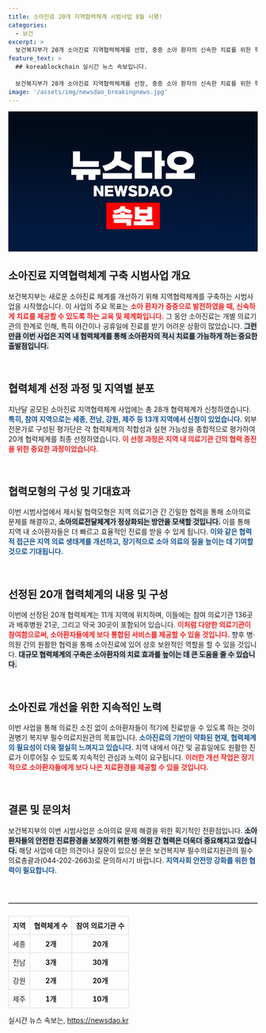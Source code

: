 ```yaml
---
title: 소아진료 20개 지역협력체계 시범사업 8월 시행!
categories:
  - 보건
excerpt: >
  보건복지부가 20개 소아진료 지역협력체계를 선정, 중증 소아 환자의 신속한 치료를 위한 혁신적 의료 연계 모델을 추진한다. 이를 통해 아이들이 안전하게 받을 수 있는 진료 환경을 조성할 예정이다.
feature_text: >
  ## koreablockchain 실시간 뉴스 속보입니다.

  보건복지부가 20개 소아진료 지역협력체계를 선정, 중증 소아 환자의 신속한 치료를 위한 혁신적 의료 연계 모델을 추진한다. 이를 통해 아이들이 안전하게 받을 수 있는 진료 환경을 조성할 예정이다.
image: '/assets/img/newsdao_breakingnews.jpg'
---
```


<p><img src="/assets/img/newsdao_breakingnews.jpg" alt="koreablockchain 속보" /></p>

<h2 data-ke-size="size26">소아진료 지역협력체계 구축 시범사업 개요</h2>

<p data-ke-size="size16">보건복지부는 새로운 소아진료 체계를 개선하기 위해 지역협력체계를 구축하는 시범사업을 시작했습니다. 이 사업의 주요 목표는 <b><span style="color: #ee2323;">소아 환자가 중증으로 발전하였을 때, 신속하게 치료를 제공할 수 있도록 하는 교육 및 체계화입니다.</span></b> 그 동안 소아진료는 개별 의료기관의 한계로 인해, 특히 야간이나 공휴일에 진료를 받기 어려운 상황이 많았습니다. <b><span style="background-color: #21538527;">그런 만큼 이번 사업은 지역 내 협력체계를 통해 소아환자의 적시 치료를 가능하게 하는 중요한 출발점입니다.</span></b></p>

<p data-ke-size="size16">&nbsp;</p>

<h2 data-ke-size="size26">협력체계 선정 과정 및 지역별 분포</h2>

<p data-ke-size="size16">지난달 공모된 소아진료 지역협력체계 사업에는 총 28개 협력체계가 신청하였습니다. <b><span style="color: #1a5490;">특히, 참여 지역으로는 세종, 전남, 강원, 제주 등 13개 지역에서 신청이 있었습니다.</span></b> 외부 전문가로 구성된 평가단은 각 협력체계의 적합성과 실현 가능성을 종합적으로 평가하여 20개 협력체계를 최종 선정하였습니다. <b><span style="color: #ee2323;">이 선정 과정은 지역 내 의료기관 간의 협력 증진을 위한 중요한 과정이었습니다.</span></b></p>

<p data-ke-size="size16">&nbsp;</p>

<h2 data-ke-size="size26">협력모형의 구성 및 기대효과</h2>

<p data-ke-size="size16">이번 시범사업에서 제시될 협력모형은 지역 의료기관 간 긴밀한 협력을 통해 소아의료 문제를 해결하고, <b><span style="background-color: #21538527;">소아의료전달체계가 정상화되는 방안을 모색할 것입니다.</span></b> 이를 통해 지역 내 소아환자들은 더 빠르고 효율적인 진료를 받을 수 있게 됩니다. <b><span style="color: #1a5490;">이와 같은 협력적 접근은 지역 의료 생태계를 개선하고, 장기적으로 소아 의료의 질을 높이는 데 기여할 것으로 기대됩니다.</span></b></p>

<p data-ke-size="size16">&nbsp;</p>

<h2 data-ke-size="size26">선정된 20개 협력체계의 내용 및 구성</h2>

<p data-ke-size="size16">이번에 선정된 20개 협력체계는 11개 지역에 위치하며, 이들에는 참여 의료기관 136곳과 배후병원 21곳, 그리고 약국 30곳이 포함되어 있습니다. <b><span style="color: #ee2323;">이처럼 다양한 의료기관이 참여함으로써, 소아환자들에게 보다 통합된 서비스를 제공할 수 있을 것입니다.</span></b> 향후 병·의원 간의 원활한 협력을 통해 소아진료에 있어 상호 보완적인 역할을 할 수 있을 것입니다. <b><span style="background-color: #21538527;">대규모 협력체계의 구축은 소아환자의 치료 효과를 높이는 데 큰 도움을 줄 수 있습니다.</span></b></p>

<p data-ke-size="size16">&nbsp;</p>

<h2 data-ke-size="size26">소아진료 개선을 위한 지속적인 노력</h2>

<p data-ke-size="size16">이번 사업을 통해 의료진 소진 없이 소아환자들이 적기에 진료받을 수 있도록 하는 것이 권병기 복지부 필수의료지원관의 목표입니다. <b><span style="color: #1a5490;">소아진료의 기반이 약화된 현재, 협력체계의 필요성이 더욱 절실히 느껴지고 있습니다.</span></b> 지역 내에서 야간 및 공휴일에도 원활한 진료가 이루어질 수 있도록 지속적인 관심과 노력이 요구됩니다. <b><span style="color: #ee2323;">이러한 개선 작업은 장기적으로 소아환자들에게 보다 나은 치료환경을 제공할 수 있을 것입니다.</span></b></p>

<p data-ke-size="size16">&nbsp;</p>

<h2 data-ke-size="size26">결론 및 문의처</h2>

<p data-ke-size="size16">보건복지부의 이번 시범사업은 소아의료 문제 해결을 위한 획기적인 전환점입니다. <b><span style="background-color: #21538527;">소아환자들의 안전한 진료환경을 보장하기 위한 병·의원 간 협력은 더욱더 중요해지고 있습니다.</span></b> 해당 사업에 대한 의견이나 질문이 있으신 분은 보건복지부 필수의료지원관의 필수의료총괄과(044-202-2663)로 문의하시기 바랍니다. <b><span style="color: #1a5490;">지역사회 안전망 강화를 위한 협력이 필요합니다.</span></b></p>

<p data-ke-size="size16">&nbsp;</p>

<hr style="border:none; border-top:1px solid #aaa; margin:25px 0;">

<table style="width:100%; border-collapse:collapse;">
  <tr>
    <th style="border: 1px solid #ddd; padding: 8px; text-align: center;">지역</th>
    <th style="border: 1px solid #ddd; padding: 8px; text-align: center;">협력체계 수</th>
    <th style="border: 1px solid #ddd; padding: 8px; text-align: center;">참여 의료기관 수</th>
  </tr>
  <tr>
    <td style="border: 1px solid #ddd; padding: 8px; text-align: center;">세종</td>
    <td style="border: 1px solid #ddd; padding: 8px; text-align: center;"><b>2개</b></td>
    <td style="border: 1px solid #ddd; padding: 8px; text-align: center;"><b>20개</b></td>
  </tr>
  <tr>
    <td style="border: 1px solid #ddd; padding: 8px; text-align: center;">전남</td>
    <td style="border: 1px solid #ddd; padding: 8px; text-align: center;"><b>3개</b></td>
    <td style="border: 1px solid #ddd; padding: 8px; text-align: center;"><b>30개</b></td>
  </tr>
  <tr>
    <td style="border: 1px solid #ddd; padding: 8px; text-align: center;">강원</td>
    <td style="border: 1px solid #ddd; padding: 8px; text-align: center;"><b>2개</b></td>
    <td style="border: 1px solid #ddd; padding: 8px; text-align: center;"><b>20개</b></td>
  </tr>
  <tr>
    <td style="border: 1px solid #ddd; padding: 8px; text-align: center;">제주</td>
    <td style="border: 1px solid #ddd; padding: 8px; text-align: center;"><b>1개</b></td>
    <td style="border: 1px solid #ddd; padding: 8px; text-align: center;"><b>10개</b></td>
  </tr>
</table>
실시간 뉴스 속보는, <a href="https://newsdao.kr" rel="dofollow">https://newsdao.kr</a>


